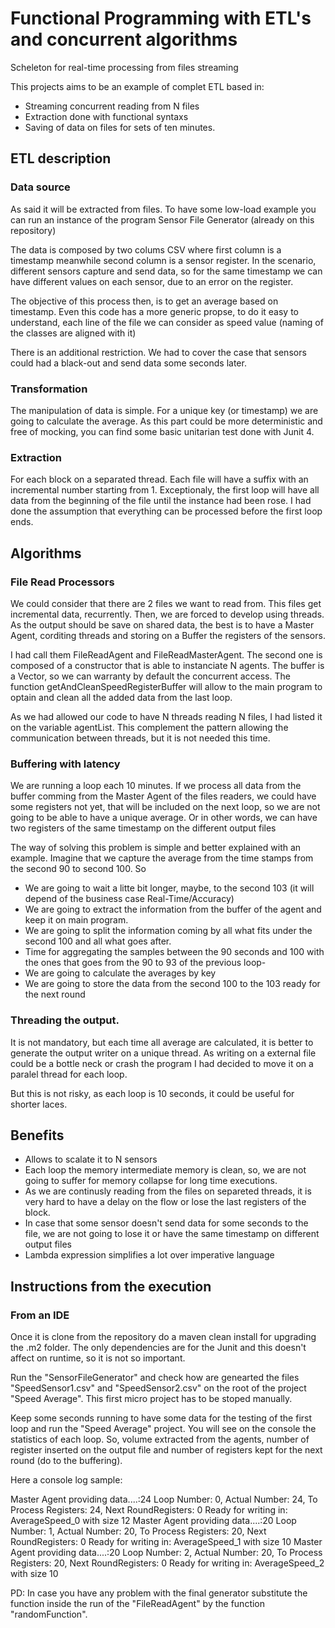 # Functional Programming with ETL's and concurrent algorithms
Scheleton for real-time processing from files streaming

This projects aims to be an example of complet ETL based in:
* Streaming concurrent reading from N files
* Extraction done with functional syntaxs
* Saving of data on files for sets of ten minutes.

## ETL description

### Data source

As said it will be extracted from files. To have some low-load example you can run an instance of the program Sensor File Generator (already on this repository)

The data is composed by two colums CSV where first column is a timestamp meanwhile second column is a sensor register. In the scenario, different sensors capture and send data, so for the same timestamp we can have different values on each sensor, due to an error on the register.

The objective of this process then, is to get an average based on timestamp. Even this code has a more generic propse, to do it easy to understand, each line of the file we can consider as speed value (naming of the classes are aligned with it)

There is an additional restriction. We had to cover the case that sensors could had a black-out and send data some seconds later.

### Transformation

The manipulation of data is simple. For a unique key (or timestamp) we are going to calculate the average. As this part could be more deterministic and free of mocking, you can find some basic unitarian test done with Junit 4.

### Extraction

For each block on a separated thread. Each file will have a suffix with an incremental number starting from 1. Exceptionaly, the first loop will have all data from the beginning of the file until the instance had been rose. I had done the assumption that everything can be processed before the first loop ends.

## Algorithms

### File Read Processors

We could consider that there are 2 files we want to read from. This files get incremental data, recurrently. Then, we are forced to develop using threads. As the output should be save on shared data, the best is to have a Master Agent, corditing threads and storing on a Buffer the registers of the sensors.

I had call them FileReadAgent and FileReadMasterAgent. The second one is composed of a constructor that is able to instanciate N agents. The buffer is a Vector, so we can warranty by default the concurrent access. The function getAndCleanSpeedRegisterBuffer will allow to the main program to optain and clean all the added data from the last loop.

As we had allowed our code to have N threads reading N files, I had listed it on the variable agentList. This complement the pattern allowing the communication between threads, but it is not needed this time.

### Buffering with latency

We are running a loop each 10 minutes. If we process all data from the buffer comming from the Master Agent of the files readers, we could have some registers not yet, that will be included on the next loop, so we are not going to be able to have a unique average.
Or in other words, we can have two registers of the same timestamp on the different output files

The way of solving this problem is simple and better explained with an example. Imagine that we capture the average from the time stamps from the second 90 to second 100. So
* We are going to wait a litte bit longer, maybe, to the second 103 (it will depend of the business case Real-Time/Accuracy)
* We are going to extract the information from the buffer of the agent and keep it on main program.
* We are going to split the information coming by all what fits under the second 100 and all what goes after.
* Time for aggregating the samples between the 90 seconds and 100 with the ones that goes from the 90 to 93 of the previous loop-
* We are going to calculate the averages by key
* We are going to store the data from the second 100 to the 103 ready for the next round

### Threading the output.

It is not mandatory, but each time all average are calculated, it is better to generate the output writer on a unique thread. As writing on a external file could be a bottle neck or crash the program I had decided to move it on a paralel thread for each loop.

But this is not risky, as each loop is 10 seconds, it could be useful for shorter laces.

## Benefits

* Allows to scalate it to N sensors
* Each loop the memory intermediate memory is clean, so, we are not going to suffer for memory collapse for long time executions.
* As we are continusly reading from the files on separeted threads, it is very hard to have a delay on the flow or lose the last registers of the block.
* In case that some sensor doesn't send data for some seconds to the file, we are not going to lose it or have the same timestamp on different output files
* Lambda expression simplifies a lot over imperative language

## Instructions from the execution

### From an IDE

Once it is clone from the repository do a maven clean install for upgrading the .m2 folder. The only dependencies are for the Junit and this doesn't affect on runtime, so it is not so important.

Run the "SensorFileGenerator" and check how are genearted the files "SpeedSensor1.csv" and "SpeedSensor2.csv" on the root of the project "Speed Average". This first micro project has to be stoped manually.

Keep some seconds running to have some data for the testing of the first loop and run the "Speed Average" project. You will see on the console the statistics of each loop. So, volume extracted from the agents, number of register inserted on the output file and number of registers kept for the next round (do to the buffering).

Here a console log sample:

Master Agent providing data....:24
Loop Number: 0, Actual Number: 24, To Process Registers: 24, Next RoundRegisters: 0
Ready for writing in: AverageSpeed_0 with size 12
Master Agent providing data....:20
Loop Number: 1, Actual Number: 20, To Process Registers: 20, Next RoundRegisters: 0
Ready for writing in: AverageSpeed_1 with size 10
Master Agent providing data....:20
Loop Number: 2, Actual Number: 20, To Process Registers: 20, Next RoundRegisters: 0
Ready for writing in: AverageSpeed_2 with size 10

PD: In case you have any problem with the final generator substitute the function inside the run of the "FileReadAgent" by the function "randomFunction".

